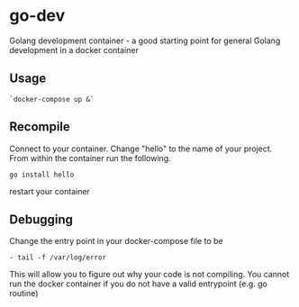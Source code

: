 go-dev
======

Golang development container - a good starting point for general Golang development in a docker container

Usage
-----

	`docker-compose up &`

Recompile
---------

Connect to your container.  Change "hello" to the name of your project.  From within the container run the following.
	
	go install hello

restart your container


Debugging
---------

Change the entry point in your docker-compose file to be 

	- tail -f /var/log/error

This will allow you to figure out why your code is not compiling.  You cannot run the docker container if you do not have a valid entrypoint (e.g. go routine)

